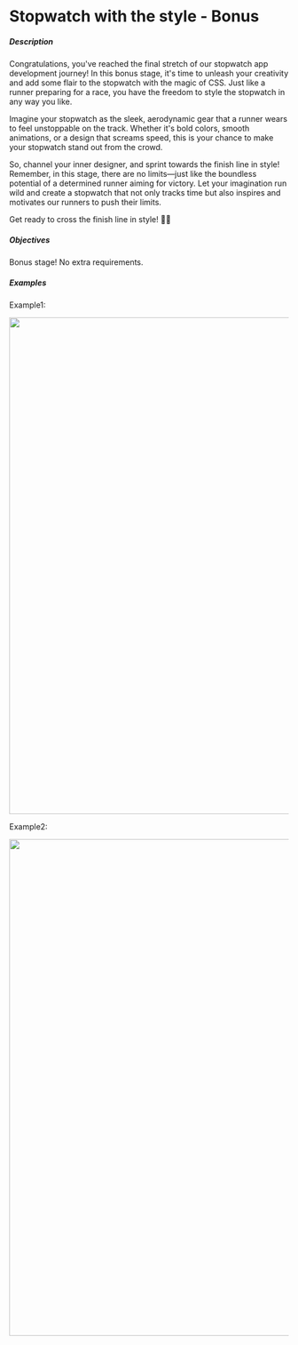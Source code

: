 # Stopwatch with the style - Bonus
<div class="step-text">
<p></p><p></p><h5 id="description">Description</h5><p style="text-align: start;">Congratulations, you've reached the final stretch of our stopwatch app development journey! In this bonus stage, it's time to unleash your creativity and add some flair to the stopwatch with the magic of CSS. Just like a runner preparing for a race, you have the freedom to style the stopwatch in any way you like.</p><p style="text-align: start;">Imagine your stopwatch as the sleek, aerodynamic gear that a runner wears to feel unstoppable on the track. Whether it's bold colors, smooth animations, or a design that screams speed, this is your chance to make your stopwatch stand out from the crowd.</p><p style="text-align: start;">So, channel your inner designer, and sprint towards the finish line in style! Remember, in this stage, there are no limits—just like the boundless potential of a determined runner aiming for victory. Let your imagination run wild and create a stopwatch that not only tracks time but also inspires and motivates our runners to push their limits.</p><p style="text-align: start;">Get ready to cross the finish line in style! 🏅🚀</p><h5 id="objectives">Objectives</h5><p style="text-align: start;">Bonus stage! No extra requirements.</p><h5 id="examples">Examples</h5><p style="text-align: start;">Example1:</p><p style="text-align: start;"><picture><source media="(max-width: 480px)" srcset="https://ucarecdn.com/81e1dc90-149e-479c-8edd-a80b8c336457/-/stretch/off/-/resize/480x/-/format/webp/ 1x,https://ucarecdn.com/81e1dc90-149e-479c-8edd-a80b8c336457/-/stretch/off/-/resize/960x/-/format/webp/ 2x,https://ucarecdn.com/81e1dc90-149e-479c-8edd-a80b8c336457/-/stretch/off/-/resize/1440x/-/format/webp/ 3x" type="image/webp"/><source media="(max-width: 800px)" srcset="https://ucarecdn.com/81e1dc90-149e-479c-8edd-a80b8c336457/-/stretch/off/-/resize/800x/-/format/webp/ 1x,https://ucarecdn.com/81e1dc90-149e-479c-8edd-a80b8c336457/-/stretch/off/-/resize/1600x/-/format/webp/ 2x,https://ucarecdn.com/81e1dc90-149e-479c-8edd-a80b8c336457/-/stretch/off/-/resize/2400x/-/format/webp/ 3x" type="image/webp"/><source srcset="https://ucarecdn.com/81e1dc90-149e-479c-8edd-a80b8c336457/-/stretch/off/-/resize/1100x/-/format/webp/ 1x,https://ucarecdn.com/81e1dc90-149e-479c-8edd-a80b8c336457/-/stretch/off/-/resize/2200x/-/format/webp/ 2x,https://ucarecdn.com/81e1dc90-149e-479c-8edd-a80b8c336457/-/stretch/off/-/resize/3000x/-/format/webp/ 3x" type="image/webp"/><img alt="" height="894" src="https://ucarecdn.com/81e1dc90-149e-479c-8edd-a80b8c336457/" width="2188"/></picture></p><p style="text-align: start;">Example2:</p><p style="text-align: start;"><picture><source media="(max-width: 480px)" srcset="https://ucarecdn.com/33c49f73-d2bb-48f5-94c8-583d579a7416/-/stretch/off/-/resize/480x/-/format/webp/ 1x,https://ucarecdn.com/33c49f73-d2bb-48f5-94c8-583d579a7416/-/stretch/off/-/resize/960x/-/format/webp/ 2x,https://ucarecdn.com/33c49f73-d2bb-48f5-94c8-583d579a7416/-/stretch/off/-/resize/1440x/-/format/webp/ 3x" type="image/webp"/><source media="(max-width: 800px)" srcset="https://ucarecdn.com/33c49f73-d2bb-48f5-94c8-583d579a7416/-/stretch/off/-/resize/800x/-/format/webp/ 1x,https://ucarecdn.com/33c49f73-d2bb-48f5-94c8-583d579a7416/-/stretch/off/-/resize/1600x/-/format/webp/ 2x,https://ucarecdn.com/33c49f73-d2bb-48f5-94c8-583d579a7416/-/stretch/off/-/resize/2400x/-/format/webp/ 3x" type="image/webp"/><source srcset="https://ucarecdn.com/33c49f73-d2bb-48f5-94c8-583d579a7416/-/stretch/off/-/resize/1100x/-/format/webp/ 1x,https://ucarecdn.com/33c49f73-d2bb-48f5-94c8-583d579a7416/-/stretch/off/-/resize/2200x/-/format/webp/ 2x,https://ucarecdn.com/33c49f73-d2bb-48f5-94c8-583d579a7416/-/stretch/off/-/resize/3000x/-/format/webp/ 3x" type="image/webp"/><img alt="" height="894" src="https://ucarecdn.com/33c49f73-d2bb-48f5-94c8-583d579a7416/" width="2188"/></picture></p><p></p>
</div>

